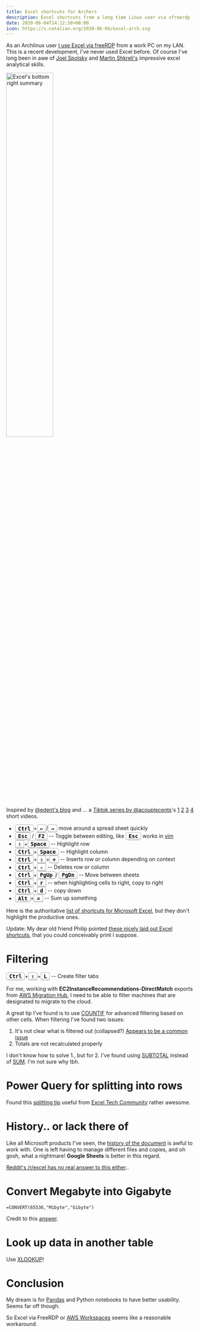 ```yaml
---
title: Excel shortcuts for Archers
description: Excel shortcuts from a long time Linux user via xfreerdp
date: 2020-06-04T14:12:58+08:00
icon: https://s.natalian.org/2020-06-04/excel-arch.svg
---
```


As an Archlinux user [I use Excel via
freeRDP](https://www.youtube.com/watch?v=uXjBdpYj-ZY) from a work PC on my LAN. This is a recent development, I've never used Excel before. Of course I've long been in awe of [Joel Spolsky](https://www.joelonsoftware.com/about-me/) and [Martin Shkreli's](https://www.youtube.com/watch?v=poyf3Cnb-MQ) impressive excel analytical skills.

<img width="50%" src="https://s.natalian.org/2020-06-04/selected-excel.png" alt="Excel's bottom right summary">

<style>
/* https://shkspr.mobi/blog/2020/05/better-keyboard-buttons-in-html/ */
kbd {
    border: .1em solid #aaa;
    border-radius: 15%;
    display: inline-block;
    padding: .1em .5em;
    background: linear-gradient(180deg, #fff, #fff, #fff, #ddd);
    user-select: none;
    cursor: pointer;
    color: #000;
    font-weight: bold;
}
kbd:hover {
    background: linear-gradient(0deg, #fff, #fff, #fff, #ddd);
}
</style>

Inspired by [@edent's blog](https://shkspr.mobi/blog/2020/05/better-keyboard-buttons-in-html/) and ... a [Tiktok series by @acouplecents](https://www.tiktok.com/@acouplecents)'s [1](https://www.tiktok.com/@acouplecents/video/6819380884333006086) [2](https://www.tiktok.com/@acouplecents/video/6821158756852813062) [3](https://www.tiktok.com/@acouplecents/video/6827655218629463301) [4](https://www.tiktok.com/@acouplecents/video/6827903955343887622) short videos.

* <kbd>Ctrl</kbd>+<kbd>&larr;</kbd>/<kbd>&rarr;</kbd> move around a spread sheet quickly
* <kbd>Esc</kbd> / <kbd>F2</kbd> -- Toggle between editing, like <kbd>Esc</kbd> works in [vim](https://www.vim.org/)
* <kbd>⇪</kbd>+<kbd>Space</kbd> -- Highlight row
* <kbd>Ctrl</kbd>+<kbd>Space</kbd> -- Highlight column
* <kbd>Ctrl</kbd>+<kbd>⇪</kbd>+<kbd>+</kbd> -- Inserts row or column depending on context
* <kbd>Ctrl</kbd>+<kbd>-</kbd> -- Deletes row or column
* <kbd>Ctrl</kbd>+<kbd>PgUp</kbd>/ <kbd>PgDn</kbd> -- Move between sheets
* <kbd>Ctrl</kbd>+<kbd>r</kbd> -- when highlighting cells to right, copy to right
* <kbd>Ctrl</kbd>+<kbd>d</kbd> -- copy down
* <kbd>Alt</kbd>+<kbd>=</kbd> -- Sum up something

Here is the authoritative [list of shortcuts for Microsoft Excel](https://support.office.com/en-us/article/keyboard-shortcuts-in-excel-1798d9d5-842a-42b8-9c99-9b7213f0040f), but they don't highlight the productive ones.

Update: My dear old friend Philip pointed [these nicely laid out Excel shortcuts](https://exceljet.net/keyboard-shortcuts), that you could conceivably print I suppose.

# Filtering

<kbd>Ctrl</kbd>+<kbd>⇪</kbd>+<kbd>L</kbd> -- Create filter tabs

For me, working with **EC2InstanceRecommendations-DirectMatch** exports from [AWS
Migration Hub](https://aws.amazon.com/migration-hub/), I need to be able to
filter machines that are designated to migrate to the cloud.

A great tip I've found is to use [COUNTIF](https://www.extendoffice.com/documents/excel/3694-excel-filter-based-on-another-sheet.html) for advanced filtering based on other cells. When filtering I've found two issues:

1. It's not clear what is filtered out (collapsed?) [Appears to be a common issue](https://www.reddit.com/r/excel/comments/gwexnr/how_can_i_be_made_better_aware_of_filtered_rows/fsuitde/)
2. Totals are not recalculated properly

I don't know how to solve 1., but for 2. I've found using [SUBTOTAL](https://support.office.com/en-us/article/subtotal-function-7b027003-f060-4ade-9040-e478765b9939) instead of [SUM](https://support.microsoft.com/en-us/office/sum-function-043e1c7d-7726-4e80-8f32-07b23e057f89). I'm not sure why tbh.

# Power Query for splitting into rows

Found this [splitting tip](https://s.natalian.org/2020-07-02/PivotTable_PQ.mp4)
useful from [Excel Tech
Community](https://techcommunity.microsoft.com/t5/excel/split-a-column/m-p/1493909)
rather awesome.

# History.. or lack there of

Like all Microsoft products I've seen, the [history of the
document](https://s.natalian.org/2020-06-04/diff-excel.mp4) is awful to work
with. One is left having to manage different files and copies, and oh gosh,
what a nightmare! **Google Sheets** is better in this regard.

[Reddit's /r/excel has no real answer to this either](https://www.reddit.com/r/excel/comments/gwvpgc/excel_version_history_appears_unusable_is_there_a/fsyctrx/)..

# Convert Megabyte into Gigabyte

	=CONVERT(65536,"Mibyte","Gibyte")

Credit to this [answer](https://techcommunity.microsoft.com/t5/excel/convert-column-of-mb-to-gb/m-p/1505013/highlight/true#M67749).

# Look up data in another table

Use [XLOOKUP](https://support.microsoft.com/en-us/office/xlookup-function-b7fd680e-6d10-43e6-84f9-88eae8bf5929)!

# Conclusion

My dream is for [Pandas](https://pandas.pydata.org/) and Python notebooks to
have better usability. Seems far off though.

So Excel via FreeRDP or [AWS Workspaces](https://aws.amazon.com/workspaces/) seems like a reasonable workaround.
